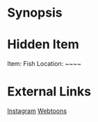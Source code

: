 # Synopsis


# Hidden Item
Item: Fish
Location: ~~~~

# External Links
[Instagram](https://www.instagram.com/p/B66YREfj9RZ/)
[Webtoons]()